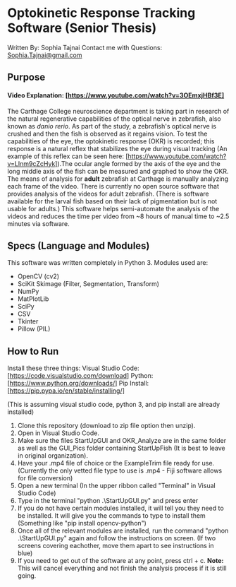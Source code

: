 # Optokinetic Response Tracking Software (Senior Thesis)
Written By: Sophia Tajnai
Contact me with Questions: Sophia.Tajnai@gmail.com

## Purpose
#### Video Explanation: [https://www.youtube.com/watch?v=3OEmxjHBf3E]
  The Carthage College neuroscience department is taking part in research of the natural regenerative capabilities of the optical nerve in zebrafish, also known as *danio rerio*. As part of the study, a zebrafish's optical nerve is crushed and then the fish is observed as it regains vision. To test the capabilities of the eye, the optokinetic response (OKR) is recorded; this response is a natural reflex that stabilizes the eye during visual tracking (An example of this reflex can be seen here: [https://www.youtube.com/watch?v=LInm9cZcHyk]).The ocular angle formed by the axis of the eye and the long middle axis of the fish can be measured and graphed to show the OKR.\
  The means of analysis for **adult** zebrafish at Carthage is manually analyzing each frame of the video. There is currently no open source software that provides analysis of the videos for adult zebrafish. (There is software available for the larval fish based on their lack of pigmentation but is not usable for adults.) This software helps semi-automate the analysis of the videos and reduces the time per video from ~8 hours of manual time to ~2.5 minutes via software.

## Specs (Language and Modules)
This software was written completely in Python 3. Modules used are:
* OpenCV (cv2)
* SciKit Skimage (Filter, Segmentation, Transform)
* NumPy
* MatPlotLib
* SciPy
* CSV
* Tkinter
* Pillow (PIL)

## How to Run
Install these three things:
Visual Studio Code: [https://code.visualstudio.com/download]
Python: [https://www.python.org/downloads/]
Pip Install: [https://pip.pypa.io/en/stable/installing/]

(This is assuming visual studio code, python 3, and pip install are already installed)
1. Clone this repository (download to zip file option then unzip).
2. Open in Visual Studio Code.
3. Make sure the files StartUpGUI and OKR_Analyze are in the same folder as well as the GUI_Pics folder containing StartUpFish (It is best to leave in original organization).
4. Have your .mp4 file of choice or the ExampleTrim file ready for use. (Currently the only vetted file type to use is .mp4 - Fiji software allows for file conversion)
5. Open a new terminal (In the upper ribbon called "Terminal" in Visual Studio Code)
6. Type in the terminal "python .\StartUpGUI.py" and press enter
7. If you do not have certain modules installed, it will tell you they need to be installed. It will give you the commands to type to install them (Something like "pip install opencv-python")
8. Once all of the relevant modules are installed, run the command "python .\StartUpGUI.py" again and follow the instructions on screen. (If two screens covering eachother, move them apart to see instructions in blue)
9. If you need to get out of the software at any point, press ctrl + c. **Note:** This will cancel everything and not finish the analysis process if it is still going.

